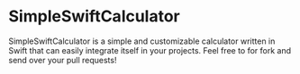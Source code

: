 # SimpleSwiftCalculator
SimpleSwiftCalculator is a simple and customizable calculator written in Swift that can easily integrate itself in your projects.
Feel free to for fork and send over your pull requests!
